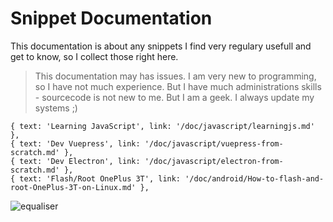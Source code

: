 
# Snippet Documentation
This documentation is about any snippets I find very regulary usefull and get to know, so I collect those right here.

> This documentation may has issues. I am very new to programming, so I have not much experience. But I have much administrations skills - sourcecode is not new to me. But I am a geek. I always update my systems ;)

```
{ text: 'Learning JavaScript', link: '/doc/javascript/learningjs.md' },
{ text: 'Dev Vuepress', link: '/doc/javascript/vuepress-from-scratch.md' },
{ text: 'Dev Electron', link: '/doc/javascript/electron-from-scratch.md' },
{ text: 'Flash/Root OnePlus 3T', link: '/doc/android/How-to-flash-and-root-OnePlus-3T-on-Linux.md' },
```

![equaliser](./imgs/footer/equaliser.png)
